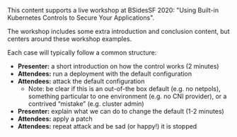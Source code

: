 This content supports a live workshop at BSidesSF 2020:
"Using Built-in Kubernetes Controls to Secure Your Applications".

The workshop includes some extra introduction and conclusion content,
but centers around these workshop examples.

Each case will typically follow a common structure:
 - **Presenter:** a short introduction on how the control works (2 minutes)
 - **Attendees:** run a deployment with the default configuration
 - **Attendees:** attack the default configuration
      - Note: be clear if this is an out-of-the box default (e.g. no netpols), something particular to one environment (e.g. no CNI provider), or a contrived “mistake” (e.g. cluster admin)
 - **Presenter:** explain what we can do to change the default (1-2 minutes)
 - **Attendees:** apply a patch
 - **Attendees:** repeat attack and be sad (or happy!) it is stopped
